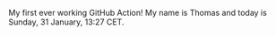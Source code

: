 My first ever working GitHub Action!
My name is Thomas and today is Sunday, 31 January, 13:27 CET. 
